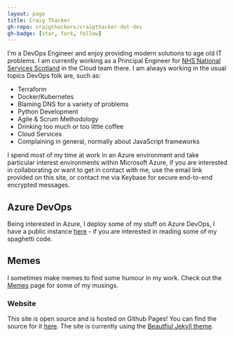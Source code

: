 ```yaml
---
layout: page
title: Craig Thacker
gh-repo: craigthackerx/craigthacker-dot-dev
gh-badge: [star, fork, follow]
---
```


I'm a DevOps Engineer and enjoy providing modern solutions to age old IT problems. I am currently working as a Principal Engineer for [NHS National Services Scotland](https://www.nss.nhs.scot/) in the Cloud team there. I am always working in the usual topics DevOps folk are, such as:

- Terraform
- Docker/Kubernetes
- Blaming DNS for a variety of problems
- Python Development
- Agile & Scrum Methodology
- Drinking too much or too little coffee
- Cloud Services
- Complaining in general, normally about JavaScript frameworks

I spend most of my time at work in an Azure environment and take particular interest environments within Microsoft Azure, if you are interested in collaborating or want to get in contact with me, use the email link provided on this site, or contact me via Keybase for secure end-to-end encrypted messages.


## Azure DevOps

Being interested in Azure, I deploy some of my stuff on Azure DevOps, I have a public instance [here](https://dev.azure.com/craigtho/craigtho-azdo) - if you are interested in reading some of my spaghetti code.  

## Memes

I sometimes make memes to find some humour in my work. Check out the [Memes](https://craigthacker.dev/memes) page for some of my musings.


### Website

This site is open source and is hosted on Github Pages! You can find the source for it [here](https://github.com/craigthackerx/craigthacker-dot-dev).  The site is currently using the [Beautfiul Jekyll theme](https://github.com/daattali/beautiful-jekyll).